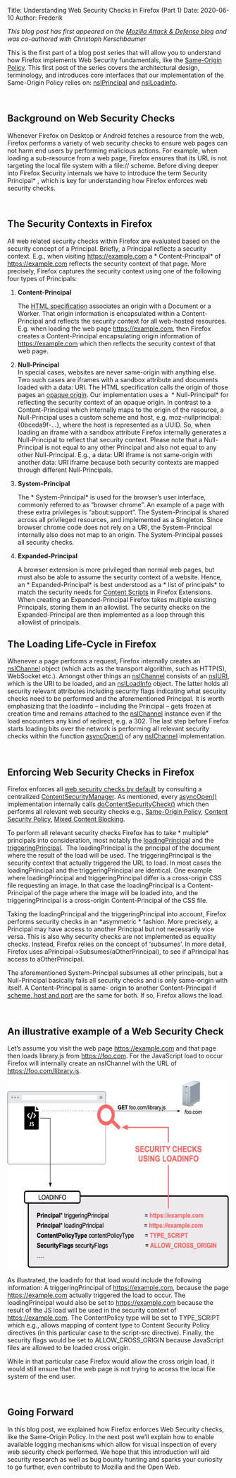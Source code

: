 Title: Understanding Web Security Checks in Firefox (Part 1) 
Date: 2020-06-10
Author: Frederik

*This blog post has first appeared on the [Mozilla Attack & Defense blog](https://blog.mozilla.org/attack-and-defense/2020/06/10/understanding-web-security-checks-in-firefox-part-1/) and was co-authored with Christoph Kerschbaumer*

This is the first part of a blog post
series that will allow you to understand how Firefox implements Web
Security fundamentals, like the [Same-Origin
Policy](https://developer.mozilla.org/en-US/docs/Web/Security/Same-origin_policy).
This first post of the series covers the architectural design,
terminology, and introduces core interfaces that our implementation of
the Same-Origin Policy relies on:
[nsIPrincipal](https://searchfox.org/mozilla-central/source/caps/nsIPrincipal.idl)
and
[nsILoadinfo](https://searchfox.org/mozilla-central/source/netwerk/base/nsILoadInfo.idl).

 

Background on Web Security Checks
---------------------------------

Whenever Firefox on Desktop or Android
fetches a resource from the web, Firefox performs a variety of web
security checks to ensure web pages can not harm end users by performing
malicious actions. For example, when loading a sub-resource from a web
page, Firefox ensures that its URL is not targeting the local file
system with a file:// scheme. Before diving deeper into Firefox Security
internals we have to introduce the term 
Security Principal*
, which is key for understanding how Firefox
enforces web security checks.

 

The Security Contexts in Firefox
--------------------------------

All web related security checks within
Firefox are evaluated based on the security concept of a Principal.
Briefly, a Principal reflects a security context. E.g., when visiting
https://example.com a *
Content-Principal*
of https://example.com reflects the security
context of that page. More precisely, Firefox captures the security
context using one of the following four types of Principals:

1.  **Content-Principal**
     
    The [HTML
    specification](https://html.spec.whatwg.org/multipage/origin.html)
    associates an origin with a Document or a Worker. That origin
    information is encapsulated within a Content-Principal and reflects
    the security context for all web-hosted resources. E.g. when loading
    the web page https://example.com, then Firefox creates a
    Content-Principal encapsulating origin information of
    https://example.com which then reflects the security context of that
    web page.

2.  **Null-Principal**  
    In special cases, websites are
    never same-origin with anything else. Two such cases are iframes
    with a sandbox attribute and documents loaded with a data: URI. The
    HTML specification calls the origin of those pages an [opaque
    origin](https://html.spec.whatwg.org/multipage/origin.html#concept-origin-opaque).
    Our implementation uses a  *
   Null-Principal* 
   for reflecting the security context of
    an opaque origin. In contrast to a Content-Principal which
    internally maps to the origin of the resource, a Null-Principal uses
    a custom scheme and host, e.g. moz-nullprincipal:{0bceda9f-…}, where
    the host is represented as a UUID. So, when loading an iframe with a
    sandbox attribute Firefox internally generates a Null-Principal to
    reflect that security context. Please note that a Null-Principal is
    not equal to any other Principal and also not equal to any other
    Null-Principal. E.g., a data: URI iframe is not same-origin with
    another data: URI iframe because both security contexts are mapped
    through different Null-Principals.

3.  **System-Principal**
     
    The *
   System-Principal*
    is used for the browser’s user
    interface, commonly referred to as “browser chrome”. An example of a
    page with these extra privileges is “about:support”. The
    System-Principal is shared across all privileged resources, and
    implemented as a Singleton. Since browser chrome code does not rely
    on a URI, the System-Principal internally also does not map to an
    origin. The System-Principal passes all security checks.

4.  **Expanded-Principal**
     
    A browser extension is more privileged than normal web pages, but
    must also be able to assume the security context of a website.
    Hence, an *
   Expanded-Principal*
    is best understood as a *
   list of principals*
    to match the security needs for
    [Content
    Scripts](https://developer.mozilla.org/en-US/docs/Mozilla/Add-ons/WebExtensions/Anatomy_of_a_WebExtension#Content_scripts)
    in Firefox Extensions. When creating an Expanded-Principal Firefox
    takes multiple existing Principals, storing them in an allowlist.
    The security checks on the Expanded-Principal are then implemented
    as a loop through this allowlist of principals.

 The Loading Life-Cycle in Firefox
---------------------------------

Whenever a page performs a request,
Firefox internally creates an
[nsIChannel](https://searchfox.org/mozilla-central/source/netwerk/base/nsIChannel.idl)
object (which acts as the transport
algorithm, such as HTTP(S), WebSocket etc.). Amongst other things an
[nsIChannel](https://searchfox.org/mozilla-central/source/netwerk/base/nsIChannel.idl)
consists of an
[nsIURI](https://searchfox.org/mozilla-central/source/netwerk/base/nsIURI.idl),
which is the URI to be loaded, and an
[nsILoadInfo](https://searchfox.org/mozilla-central/source/netwerk/base/nsILoadInfo.idl)
object. The latter holds all security
relevant attributes including security flags indicating what security
checks need to be performed and the aforementioned Principal. It is
worth emphasizing that the loadinfo – including the Principal – gets
frozen at creation time and remains attached to the
[nsIChannel](https://searchfox.org/mozilla-central/source/netwerk/base/nsIChannel.idl)
instance even if the load encounters
any kind of redirect, e.g. a 302. The last step before Firefox starts
loading bits over the network is performing all relevant security checks
within the function
[asyncOpen()](https://searchfox.org/mozilla-central/rev/501eb4718d73870892d28f31a99b46f4783efaa0/netwerk/base/nsIChannel.idl#189)
of any
[nsIChannel](https://searchfox.org/mozilla-central/source/netwerk/base/nsIChannel.idl)
implementation.

 

Enforcing Web Security Checks in Firefox
----------------------------------------

Firefox enforces all [web security
checks by
default](https://blog.mozilla.org/security/2016/11/10/enforcing-content-security-by-default-within-firefox/)
by consulting a centralized
[ContentSecurityManager](https://searchfox.org/mozilla-central/source/dom/security/nsContentSecurityManager.cpp).
As mentioned, every
[asyncOpen()](https://searchfox.org/mozilla-central/rev/501eb4718d73870892d28f31a99b46f4783efaa0/netwerk/base/nsIChannel.idl#189)
implementation internally calls
[doContentSecurityCheck()](https://searchfox.org/mozilla-central/rev/501eb4718d73870892d28f31a99b46f4783efaa0/dom/security/nsContentSecurityManager.cpp#940)
which then performs all relevant web
security checks e.g., [Same-Origin
Policy](https://developer.mozilla.org/en-US/docs/Web/Security/Same-origin_policy),
[Content Security
Policy](https://developer.mozilla.org/en-US/docs/Web/HTTP/CSP), [Mixed
Content
Blocking](https://developer.mozilla.org/en-US/docs/Web/Security/Mixed_content).

To perform all relevant security
checks Firefox has to take *
multiple* 
principals into consideration, most notably
the
[loadingPrincipal](https://searchfox.org/mozilla-central/rev/501eb4718d73870892d28f31a99b46f4783efaa0/netwerk/base/nsILoadInfo.idl#254)
and the
[triggeringPrincipal](https://searchfox.org/mozilla-central/rev/501eb4718d73870892d28f31a99b46f4783efaa0/netwerk/base/nsILoadInfo.idl#304). 
The loadingPrincipal is the
principal of the document where the result of the load will be used. The
triggeringPrincipal is the
security context that actually triggered the URL to load. In most cases
the loadingPrincipal and the triggeringPrincipal are identical. One
example where loadingPrincipal and triggeringPrincipal differ is a
cross-origin CSS file requesting an image. In that case the
loadingPrincipal is a Content-Principal of the page where the image will
be loaded into, and the triggeringPrincipal is a cross-origin
Content-Principal of the CSS file.

Taking the loadingPrincipal and the
triggeringPrincipal into account, Firefox performs security checks in an
*asymmetric *
fashion. More precisely, a Principal may
have access to another Principal but not necessarily vice versa. This is
also why security checks are not implemented as equality checks.
Instead, Firefox relies on the concept of ‘subsumes’. In more detail,
Firefox uses aPrincipal-&gt;Subsumes(aOtherPrincipal), to see if
aPrincipal has access to
aOtherPrincipal.

The aforementioned System-Principal
subsumes all other principals, but a Null-Principal basically fails all
security checks and is only same-origin with itself. A Content-Principal
is same- origin to another Content-Principal if [scheme, host and
port](https://developer.mozilla.org/en-US/docs/Web/Security/Same-origin_policy)
are the same for both. If so, Firefox
allows the load.

 

An illustrative example of a Web Security Check
-----------------------------------------------

Let’s assume you visit the web page https://example.com and that page
then loads library.js from https://foo.com. For the JavaScript load to
occur Firefox will internally create an nsIChannel with the URL of
https://foo.com/library.js.

<img src="images/sec_by_default-600x426.jpg" width="600" height="426" />

As illustrated, the loadinfo for that load would include the following
information: A triggeringPrincipal of https://example.com, because the
page https://example.com actually triggered the load to occur. The
loadingPrincipal would also be set to https://example.com because the
result of the JS load will be used in the security context of
https://example.com. The ContentPolicy type will be set to TYPE\_SCRIPT
which e.g., allows mapping of content type to Content Security Policy
directives (in this particular case to the script-src directive).
Finally, the security flags would be set to ALLOW\_CROSS\_ORIGIN because
JavaScript files are allowed to be loaded cross origin.

While in that particular case Firefox would allow the cross origin load,
it would still ensure that the web page is not trying to access the
local file system of the end user.

 

Going Forward
-------------

In this blog post, we explained how Firefox enforces Web Security
checks, like the Same-Origin Policy. In the next post we’ll explain how
to enable available logging mechanisms which allow for visual inspection
of every web security check performed. We hope that this introduction
will aid security research as well as bug bounty hunting and sparks your
curiosity to go further, even contribute to Mozilla and the Open Web.

  
